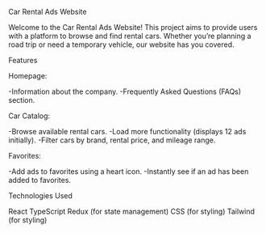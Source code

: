 Car Rental Ads Website

Welcome to the Car Rental Ads Website! This project aims to provide users with a platform to browse and find rental cars. Whether you’re planning a road trip or need a temporary vehicle, our website has you covered.

Features

Homepage:

-Information about the company.
-Frequently Asked Questions (FAQs) section.

Car Catalog:

-Browse available rental cars.
-Load more functionality (displays 12 ads initially).
-Filter cars by brand, rental price, and mileage range.

Favorites:

-Add ads to favorites using a heart icon.
-Instantly see if an ad has been added to favorites.

Technologies Used

React
TypeScript
Redux (for state management)
CSS (for styling)
Tailwind (for styling)
